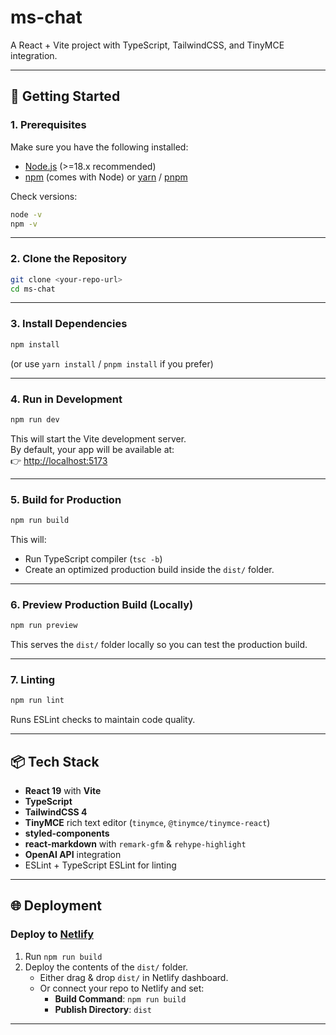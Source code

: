 # ms-chat

A React + Vite project with TypeScript, TailwindCSS, and TinyMCE integration.

---

## 🚀 Getting Started

### 1. Prerequisites
Make sure you have the following installed:

- [Node.js](https://nodejs.org/) (>=18.x recommended)
- [npm](https://www.npmjs.com/) (comes with Node) or [yarn](https://yarnpkg.com/) / [pnpm](https://pnpm.io/)

Check versions:

```bash
node -v
npm -v
```

---

### 2. Clone the Repository

```bash
git clone <your-repo-url>
cd ms-chat
```

---

### 3. Install Dependencies

```bash
npm install
```

(or use `yarn install` / `pnpm install` if you prefer)

---

### 4. Run in Development

```bash
npm run dev
```

This will start the Vite development server.  
By default, your app will be available at:  
👉 [http://localhost:5173](http://localhost:5173)

---

### 5. Build for Production

```bash
npm run build
```

This will:

- Run TypeScript compiler (`tsc -b`)
- Create an optimized production build inside the `dist/` folder.

---

### 6. Preview Production Build (Locally)

```bash
npm run preview
```

This serves the `dist/` folder locally so you can test the production build.

---

### 7. Linting

```bash
npm run lint
```

Runs ESLint checks to maintain code quality.

---

## 📦 Tech Stack

- **React 19** with **Vite**
- **TypeScript**
- **TailwindCSS 4**
- **TinyMCE** rich text editor (`tinymce`, `@tinymce/tinymce-react`)
- **styled-components**
- **react-markdown** with `remark-gfm` & `rehype-highlight`
- **OpenAI API** integration
- ESLint + TypeScript ESLint for linting

---

## 🌐 Deployment

### Deploy to [Netlify](https://www.netlify.com/)

1. Run `npm run build`
2. Deploy the contents of the `dist/` folder.
   - Either drag & drop `dist/` in Netlify dashboard.
   - Or connect your repo to Netlify and set:
     - **Build Command**: `npm run build`
     - **Publish Directory**: `dist`

---

